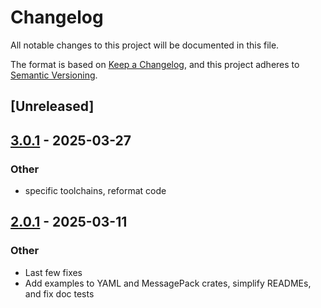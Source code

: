 # Changelog

All notable changes to this project will be documented in this file.

The format is based on [Keep a Changelog](https://keepachangelog.com/en/1.0.0/),
and this project adheres to [Semantic Versioning](https://semver.org/spec/v2.0.0.html).

## [Unreleased]

## [3.0.1](https://github.com/bearcove/shapely/compare/shapely-msgpack-v3.0.0...shapely-msgpack-v3.0.1) - 2025-03-27

### Other

- specific toolchains, reformat code

## [2.0.1](https://github.com/bearcove/shapely/compare/shapely-msgpack-v2.0.0...shapely-msgpack-v2.0.1) - 2025-03-11

### Other

- Last few fixes
- Add examples to YAML and MessagePack crates, simplify READMEs, and fix doc tests
